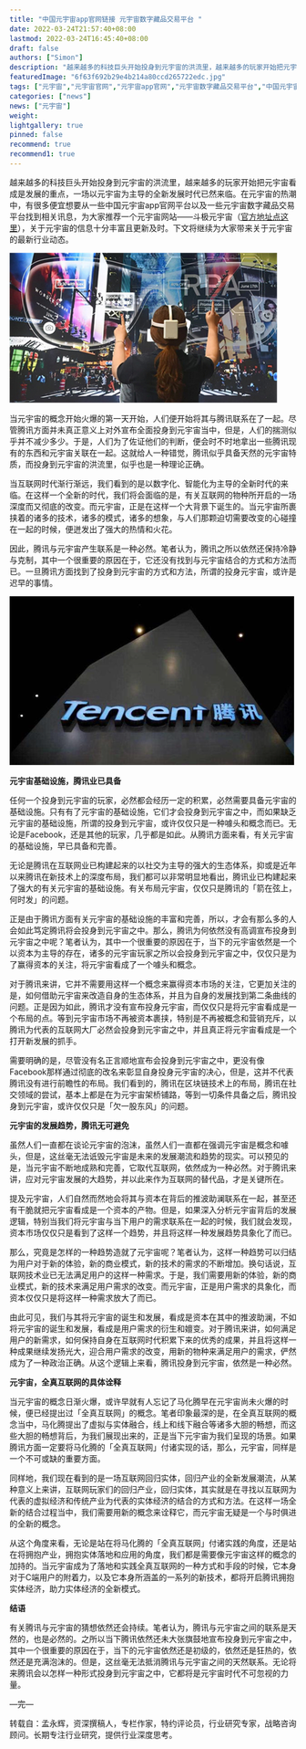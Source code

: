 ```yaml
---
title: "中国元宇宙app官网链接 元宇宙数字藏品交易平台 "
date: 2022-03-24T21:57:40+08:00
lastmod: 2022-03-24T16:45:40+08:00
draft: false
authors: ["Simon"]
description: "越来越多的科技巨头开始投身到元宇宙的洪流里，越来越多的玩家开始把元宇宙看成是发展的重点，一场以元宇宙为主导的全新发展时代已然来临。"
featuredImage: "6f63f692b29e4b214a80ccd265722edc.jpg"
tags: ["元宇宙","元宇宙官网","元宇宙app官网","元宇宙数字藏品交易平台","中国元宇宙app"]
categories: ["news"]
news: ["元宇宙"]
weight: 
lightgallery: true
pinned: false
recommend: true
recommend1: true
---
```

越来越多的科技巨头开始投身到元宇宙的洪流里，越来越多的玩家开始把元宇宙看成是发展的重点，一场以元宇宙为主导的全新发展时代已然来临。在元宇宙的热潮中，有很多便宜想要从一些中国元宇宙app官网平台以及一些元宇宙数字藏品交易平台找到相关讯息，为大家推荐一个元宇宙网站——斗极元宇宙（[官方地址点这里](https://demo.metabd.io/)），关于元宇宙的信息十分丰富且更新及时。下文将继续为大家带来关于元宇宙的最新行业动态。

![配图一](6f63f692b29e4b214a80ccd265722edc.jpg)

当元宇宙的概念开始火爆的第一天开始，人们便开始将其与腾讯联系在了一起。尽管腾讯方面并未真正意义上对外宣布全面投身到元宇宙当中，但是，人们的揣测似乎并不减少多少。于是，人们为了佐证他们的判断，便会时不时地拿出一些腾讯现有的东西和元宇宙关联在一起。这就给人一种错觉，腾讯似乎具备天然的元宇宙特质，而投身到元宇宙的洪流里，似乎也是一种理论正确。

当互联网时代渐行渐远，我们看到的是以数字化、智能化为主导的全新时代的来临。在这样一个全新的时代，我们将会面临的是，有关互联网的物种所开启的一场深度而又彻底的改变。而元宇宙，正是在这样一个大背景下诞生的。当元宇宙所裹挟着的诸多的技术，诸多的模式，诸多的想象，与人们那颗迫切需要改变的心碰撞在一起的时候，便迸发出了强大的热情和火花。

因此，腾讯与元宇宙产生联系是一种必然。笔者认为，腾讯之所以依然还保持冷静与克制，其中一个很重要的原因在于，它还没有找到与元宇宙结合的方式和方法而已。一旦腾讯方面找到了投身到元宇宙的方式和方法，所谓的投身元宇宙，或许是迟早的事情。

![配图一](0220630113206.png)

**元宇宙基础设施，腾讯业已具备**

任何一个投身到元宇宙的玩家，必然都会经历一定的积累，必然需要具备元宇宙的基础设施。只有有了元宇宙的基础设施，它们才会投身到元宇宙之中，而如果缺乏元宇宙的基础设施，所谓的投身到元宇宙，或许仅仅只是一种噱头和概念而已。无论是Facebook，还是其他的玩家，几乎都是如此。从腾讯方面来看，有关元宇宙的基础设施，早已具备和完善。

无论是腾讯在互联网业已构建起来的以社交为主导的强大的生态体系，抑或是近年以来腾讯在新技术上的深度布局，我们都可以非常明显地看出，腾讯业已构建起来了强大的有关元宇宙的基础设施。有关布局元宇宙，仅仅只是腾讯的「箭在弦上，何时发」的问题。

正是由于腾讯方面有关元宇宙的基础设施的丰富和完善，所以，才会有那么多的人会如此笃定腾讯将会投身到元宇宙之中。那么，腾讯为何依然没有高调宣布投身到元宇宙之中呢？笔者认为，其中一个很重要的原因在于，当下的元宇宙依然是一个以资本为主导的存在，诸多的元宇宙玩家之所以会投身到元宇宙之中，仅仅只是为了赢得资本的关注，将元宇宙看成了一个噱头和概念。

对于腾讯来讲，它并不需要用这样一个概念来赢得资本市场的关注，它更加关注的是，如何借助元宇宙来改造自身的生态体系，并且为自身的发展找到第二条曲线的问题。正是因为如此，腾讯才没有宣布投身元宇宙，而仅仅只是将元宇宙看成是一个布局的点。等到元宇宙市场不再被资本裹挟，特别是不再被概念和营销充斥，以腾讯为代表的互联网大厂必然会投身到元宇宙之中，并且真正将元宇宙看成是一个打开新发展的抓手。

需要明确的是，尽管没有名正言顺地宣布会投身到元宇宙之中，更没有像Facebook那样通过彻底的改名来彰显自身投身元宇宙的决心，但是，这并不代表腾讯没有进行前瞻性的布局。我们看到的，腾讯在区块链技术上的布局，腾讯在社交领域的尝试，基本上都是在为元宇宙架桥铺路，等到一切条件具备之后，腾讯投身到元宇宙，或许仅仅只是「欠一股东风」的问题。

**元宇宙的发展趋势，腾讯无可避免**

虽然人们一直都在谈论元宇宙的泡沫，虽然人们一直都在强调元宇宙是概念和噱头，但是，这丝毫无法诋毁元宇宙是未来的发展潮流和趋势的现实。可以预见的是，当元宇宙不断地成熟和完善，它取代互联网，依然成为一种必然。对于腾讯来讲，应对元宇宙发展的大趋势，并以此来作为互联网的替代品，才是关键所在。

提及元宇宙，人们自然而然地会将其与资本在背后的推波助澜联系在一起，甚至还有干脆就把元宇宙看成是一个资本的产物。但是，如果深入分析元宇宙背后的发展逻辑，特别当我们将元宇宙与当下用户的需求联系在一起的时候，我们就会发现，资本市场仅仅只是看到了这样一个趋势，并且将这样一种发展趋势具象化了而已。

那么，究竟是怎样的一种趋势造就了元宇宙呢？笔者认为，这样一种趋势可以归结为用户对于新的体验，新的商业模式，新的技术的需求的不断增加。换句话说，互联网技术业已无法满足用户的这样一种需求。于是，我们需要用新的体验，新的商业模式，新的技术来满足用户需求的改变。而元宇宙，正是用户需求的具象化，而资本仅仅只是将这样一种需求放大了而已。

由此可见，我们与其将元宇宙的诞生和发展，看成是资本在其中的推波助澜，不如将元宇宙的诞生和发展，看成是用户需求的衍生和嬗变。对于腾讯来讲，如何满足用户的新需求，如何保持自身在互联网时代积累下来的优秀的成果，并且将这样一种成果继续发扬光大，迎合用户需求的改变，用新的物种来满足用户的需求，俨然成为了一种政治正确。从这个逻辑上来看，腾讯投身到元宇宙，依然是一种必然。

**元宇宙，全真互联网的具体诠释**

当元宇宙的概念日渐火爆，或许早就有人忘记了马化腾早在元宇宙尚未火爆的时候，便已经提出过「全真互联网」的概念。笔者印象最深的是，在全真互联网的概念当中，马化腾提出了虚拟与实体融合，线上和线下融合等诸多大胆的畅想，而这些大胆的畅想背后，为我们展现出来的，正是当下元宇宙为我们呈现的场景。如果腾讯方面一定要将马化腾的「全真互联网」付诸实现的话，那么，元宇宙，同样是一个不可或缺的重要方面。

同样地，我们现在看到的是一场互联网回归实体，回归产业的全新发展潮流，从某种意义上来讲，互联网玩家们的回归产业，回归实体，其实就是在寻找以互联网为代表的虚拟经济和传统产业为代表的实体经济的结合的方式和方法。在这样一场全新的结合过程当中，我们需要用新的概念来诠释它，而元宇宙无疑是一个与时俱进的全新的概念。

从这个角度来看，无论是站在将马化腾的「全真互联网」付诸实践的角度，还是站在将拥抱产业，拥抱实体落地和应用的角度，我们都是需要像元宇宙这样的概念的加持的。当元宇宙成为了落地和实践全真互联网的一种方式和手段的时候，它本身对于C端用户的附着力，以及它本身所涵盖的一系列的新技术，都将开启腾讯拥抱实体经济，助力实体经济的全新模式。

**结语**

有关腾讯与元宇宙的猜想依然还会持续。笔者认为，腾讯与元宇宙之间的联系是天然的，也是必然的。之所以当下腾讯依然还未大张旗鼓地宣布投身到元宇宙之中，其中一个很重要的原因在于，当下的元宇宙依然还是初级的，依然还是狂热的，依然还是充满泡沫的。但是，这丝毫无法抵消腾讯与元宇宙之间的天然联系。无论将来腾讯会以怎样一种形式投身到元宇宙之中，它都将是元宇宙时代不可忽视的力量。

—完—

转载自：孟永辉，资深撰稿人，专栏作家，特约评论员，行业研究专家，战略咨询顾问。长期专注行业研究，提供行业深度思考。